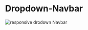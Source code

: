 # Dropdown-Navbar
![responsive drodown Navbar](https://github.com/kaplanh/Dropdown-Navbar/assets/101884444/95b51ea2-fee1-4d3f-8f81-442dca396dbc)
